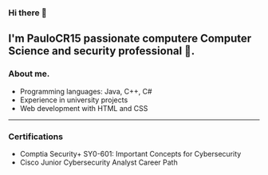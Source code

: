 ### Hi there 👋
I'm PauloCR15 
passionate computere Computer Science and security professional 🌟.
---
### About me.

* Programming languages: Java, C++, C#
* Experience in university projects
* Web development with HTML and CSS
---
### Certifications 

* Comptia Security+ SY0-601: Important Concepts for Cybersecurity
* Cisco Junior Cybersecurity Analyst Career Path 

<!--
**PauloCR15/PauloCR15** is a ✨ _special_ ✨ repository because its `README.md` (this file) appears on your GitHub profile.

Here are some ideas to get you started:

- 🔭 I’m currently working on ...
- 🌱 I’m currently learning ...
- 👯 I’m looking to collaborate on ...
- 🤔 I’m looking for help with ...
- 💬 Ask me about ...
- 📫 How to reach me: ...
- 😄 Pronouns: ...
- ⚡ Fun fact: ...
-->

